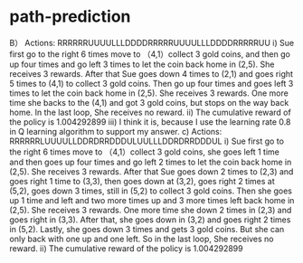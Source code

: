 # path-prediction
 B） Actions: RRRRRRUUUULLLDDDDRRRRRUUUULLLDDDDRRRRRUU i) Sue first go to the right 6 times move to （4,1）collect 3 gold coins, and then go up four times and go left 3 times to let the coin back home in (2,5). She receives 3 rewards. After that Sue goes down 4 times to (2,1) and goes right 5 times to (4,1) to collect 3 gold coins. Then go up four times and goes left 3 times to let the coin back home in (2,5). She receives 3 rewards. One more time she backs to the (4,1) and got 3 gold coins, but stops on the way back home. In the last loop, She receives no reward.  ii) The cumulative reward of the policy is 1.004292899    iii)   I think it is, because I use the learning rate 0.8 in Q learning algorithm to support my answer.   c)  Actions: RRRRRRLUUUULLDDRDRRDDDULUULLLDDRDRRDDDUL  i) Sue first go to the right 6 times move to （4,1）collect 3 gold coins, she goes left 1 time and then goes up four times and go left 2 times to let the coin back home in (2,5). She receives 3 rewards. After that Sue goes down 2 times to (2,3) and goes right 1 time to (3,3), then goes down at (3,2), goes right 2 times at (5,2), goes down 3 times, still in (5,2) to collect 3 gold coins. Then she goes up 1 time and left and two more times up and 3 more times left back home in (2,5). She receives 3 rewards. One more time she down 2 times in (2,3) and goes right in (3,3). After that, she goes down in (3,2) and goes right 2 times in (5,2). Lastly, she goes down 3 times and gets 3 gold coins. But she can only back with one up and one left. So in the last loop, She receives no reward.   ii) The cumulative reward of the policy is 1.004292899
